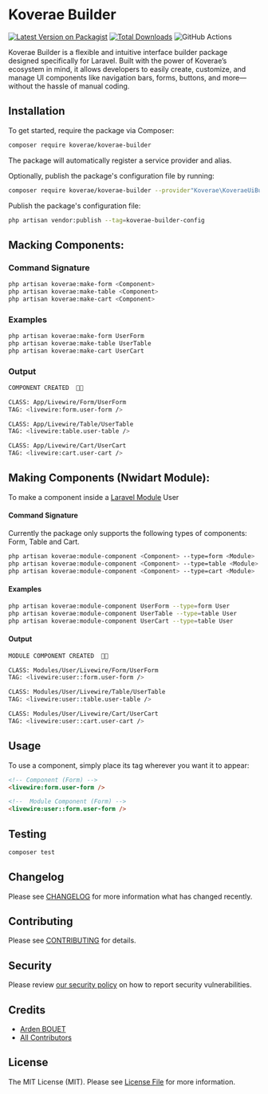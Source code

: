# Koverae Builder

[![Latest Version on Packagist](https://img.shields.io/packagist/v/koverae/koverae-builder.svg?style=flat-square)](https://packagist.org/packages/koverae/koverae-builder)
[![Total Downloads](https://img.shields.io/packagist/dt/koverae/koverae-builder.svg?style=flat-square)](https://packagist.org/packages/koverae/koverae-builder)
![GitHub Actions](https://github.com/koverae/koverae-builder/actions/workflows/main.yml/badge.svg)

Koverae Builder is a flexible and intuitive interface builder package designed specifically for Laravel. Built with the power of Koverae’s ecosystem in mind, it allows developers to easily create, customize, and manage UI components like navigation bars, forms, buttons, and more—without the hassle of manual coding.

## Installation

To get started, require the package via Composer:

```bash
composer require koverae/koverae-builder
```

The package will automatically register a service provider and alias.

Optionally, publish the package's configuration file by running:

```bash
composer require koverae/koverae-builder --provider"Koverae\KoveraeUiBuilder\KoveraeUiBuilderServiceProvider"
```


Publish the package's configuration file:
```bash
php artisan vendor:publish --tag=koverae-builder-config
```
## Macking Components:
### Command Signature
```bash
php artisan koverae:make-form <Component>
php artisan koverae:make-table <Component>
php artisan koverae:make-cart <Component>
```
### Examples
```bash
php artisan koverae:make-form UserForm
php artisan koverae:make-table UserTable
php artisan koverae:make-cart UserCart
```
### Output
```bash
COMPONENT CREATED  🤙🏿

CLASS: App/Livewire/Form/UserForm
TAG: <livewire:form.user-form />

CLASS: App/Livewire/Table/UserTable
TAG: <livewire:table.user-table />

CLASS: App/Livewire/Cart/UserCart
TAG: <livewire:cart.user-cart />
```

## Making Components (Nwidart Module):
To make a component inside a [Laravel Module](https://github.com/nWidart/laravel-modules) User 
#### Command Signature
Currently the package only supports the following types of components: Form, Table and Cart.
```bash
php artisan koverae:module-component <Component> --type=form <Module>
php artisan koverae:module-component <Component> --type=table <Module>
php artisan koverae:module-component <Component> --type=cart <Module>
```

#### Examples
```bash
php artisan koverae:module-component UserForm --type=form User
php artisan koverae:module-component UserTable --type=table User
php artisan koverae:module-component UserCart --type=table User
```

#### Output
```bash
MODULE COMPONENT CREATED  🤙🏿

CLASS: Modules/User/Livewire/Form/UserForm
TAG: <livewire:user::form.user-form />

CLASS: Modules/User/Livewire/Table/UserTable
TAG: <livewire:user::table.user-table />

CLASS: Modules/User/Livewire/Cart/UserCart
TAG: <livewire:user::cart.user-cart />
```

## Usage
To use a component, simply place its tag wherever you want it to appear:
```html
<!-- Component (Form) -->
<livewire:form.user-form />

<!--  Module Component (Form) -->
<livewire:user::form.user-form />

```

## Testing

```bash
composer test
```

## Changelog

Please see [CHANGELOG](CHANGELOG.md) for more information what has changed recently.

## Contributing

Please see [CONTRIBUTING](CONTRIBUTING.md) for details.

## Security

Please review [our security policy](https://github.com/Koverae/koverae-builder/security) on how to report security vulnerabilities.

## Credits

-   [Arden BOUET](https://github.com/arden28)
-   [All Contributors](../../contributors)

## License

The MIT License (MIT). Please see [License File](LICENSE.md) for more information.

